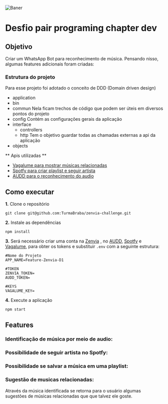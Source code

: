 ![Baner](https://i.imgur.com/1tIWVhN.gif)

# Desfio pair programing chapter dev

## Objetivo
Criar um WhatsApp Bot para reconhecimento de música. Pensando nisso, algumas features adicionais foram criadas: 

### Estrutura do projeto
Para esse projeto foi adotado o conceito de DDD (Domain driven design)

- application 
- bin
- commun
  Nela ficam trechos de código que podem ser úteis em diversos pontos do projeto
- config
  Contém as configurações gerais da aplicação  
- interface
  - controllers
  - http
    Tem o objetivo guardar todas as chamadas externas a api da aplicação
- objects

** Apis utilizadas **

- [Vagalume para mostrar músicas relacionadas](https://api.vagalume.com.br/docs/)
- [Spotfy para criar playlist e seguir artista](https://developer.spotify.com/documentation/web-api/)
- [AUDD para o reconhecimento do audio](https://audd.io/)

## Como executar

**1.** Clone o repositório

```shell
git clone git@github.com:TurmaBraba/zenvia-challenge.git
```

**2.** Instale as dependências

```shell
npm install
```

**3.** Será necessário criar uma conta na [Zenvia](https://app.zenvia.com/home/api) , no [AUDD](https://audd.io/), [Spotfy](https://developer.spotify.com/documentation/web-api/) e [Vagalume](https://api.vagalume.com.br/docs), para obter os tokens e substituir `.env` com a seguinte estrutura: 
```
#Nome do Projeto 
APP_NAME=Feature-Zenvia-D1

#TOKEN
ZENVIA_TOKEN=
AUDD_TOKEN=

#KEYS
VAGALUME_KEY=
```

**4.** Execute a aplicação 

```shell
npm start
```
## Features

### Identificação de música por meio de audio: 

### Possibilidade de seguir artista no Spotfy:

### Possibilidade se salvar a música em uma playlist:

### Sugestão de musicas relacionadas:
Através da música identificada se retorna para o usuário algumas  sugestões de músicas relacionadas que que talvez ele goste.

